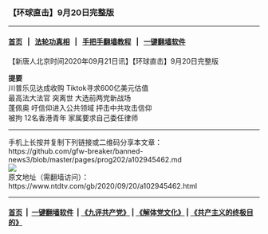 ### 【环球直击】9月20日完整版
------------------------

#### [首页](https://github.com/gfw-breaker/banned-news3/blob/master/README.md) &nbsp;&nbsp;|&nbsp;&nbsp; [法轮功真相](https://github.com/begood0513/basic/blob/master/README.md)  &nbsp;&nbsp;|&nbsp;&nbsp; [手把手翻墙教程](https://github.com/gfw-breaker/guides/wiki)  &nbsp;&nbsp;|&nbsp;&nbsp; [一键翻墙软件](https://github.com/gfw-breaker/nogfw/blob/master/README.md)  



<div><div class="post_content" itemprop="articleBody">
 <p>
  【新唐人北京时间2020年09月21日讯】【环球直击】9月20日完整版
 </p>
 <p>
  <strong>
   提要
  </strong>
  <br/>
  川普乐见达成收购 Tiktok寻求600亿美元估值
  <br/>
  <ok href="https://www.ntdtv.com/gb/最高法大法官.htm">
   最高法大法官
  </ok>
  突离世 大选前两党新战场
  <br/>
  <ok href="https://www.ntdtv.com/gb/蓬佩奥.htm">
   蓬佩奥
  </ok>
  吁信仰进入公共领域 抨击中共攻击信仰
  <br/>
  被拘
  <ok href="https://www.ntdtv.com/gb/12名香港青年.htm">
   12名香港青年
  </ok>
  家属要求自己委任律师
 </p>
 <div class="single_ad">
 </div>
</div>
</div>
<hr/>
手机上长按并复制下列链接或二维码分享本文章：<br/>
https://github.com/gfw-breaker/banned-news3/blob/master/pages/prog202/a102945462.md <br/>
<a href='https://github.com/gfw-breaker/banned-news3/blob/master/pages/prog202/a102945462.md'><img src='https://github.com/gfw-breaker/banned-news3/blob/master/pages/prog202/a102945462.md.png'/></a> <br/>
原文地址（需翻墙访问）：https://www.ntdtv.com/gb/2020/09/20/a102945462.html


------------------------
#### [首页](https://github.com/gfw-breaker/banned-news3/blob/master/README.md) &nbsp;|&nbsp; [一键翻墙软件](https://github.com/gfw-breaker/nogfw/blob/master/README.md) &nbsp;| [《九评共产党》](https://github.com/gfw-breaker/9ping.md/blob/master/README.md#九评之一评共产党是什么) | [《解体党文化》](https://github.com/gfw-breaker/jtdwh.md/blob/master/README.md) | [《共产主义的终极目的》](https://github.com/gfw-breaker/gczydzjmd.md/blob/master/README.md)


<img src='http://gfw-breaker.win/banned-news3/pages/prog202/a102945462.md' width='0px' height='0px'/>